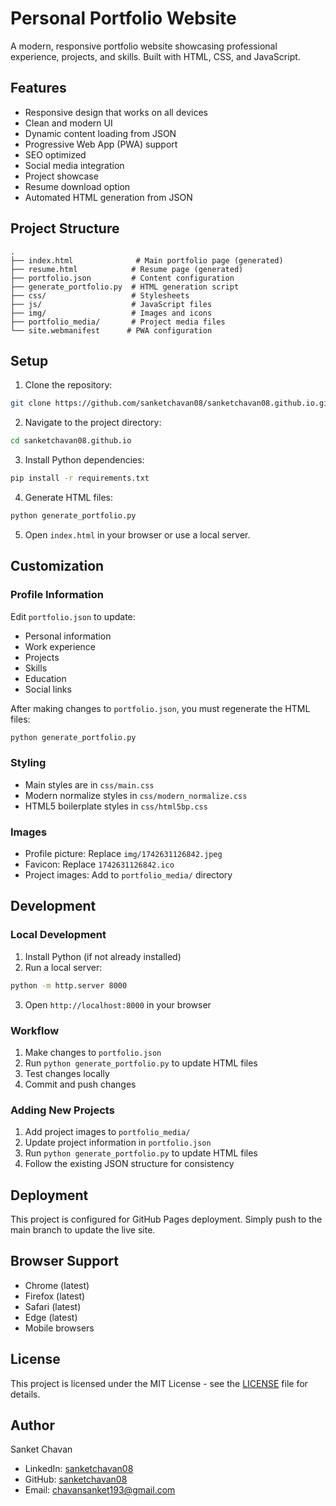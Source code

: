 # Personal Portfolio Website

A modern, responsive portfolio website showcasing professional experience, projects, and skills. Built with HTML, CSS, and JavaScript.

## Features

- Responsive design that works on all devices
- Clean and modern UI
- Dynamic content loading from JSON
- Progressive Web App (PWA) support
- SEO optimized
- Social media integration
- Project showcase
- Resume download option
- Automated HTML generation from JSON

## Project Structure

```
.
├── index.html              # Main portfolio page (generated)
├── resume.html            # Resume page (generated)
├── portfolio.json         # Content configuration
├── generate_portfolio.py  # HTML generation script
├── css/                   # Stylesheets
├── js/                    # JavaScript files
├── img/                   # Images and icons
├── portfolio_media/       # Project media files
└── site.webmanifest      # PWA configuration
```

## Setup

1. Clone the repository:
```bash
git clone https://github.com/sanketchavan08/sanketchavan08.github.io.git
```

2. Navigate to the project directory:
```bash
cd sanketchavan08.github.io
```

3. Install Python dependencies:
```bash
pip install -r requirements.txt
```

4. Generate HTML files:
```bash
python generate_portfolio.py
```

5. Open `index.html` in your browser or use a local server.

## Customization

### Profile Information
Edit `portfolio.json` to update:
- Personal information
- Work experience
- Projects
- Skills
- Education
- Social links

After making changes to `portfolio.json`, you must regenerate the HTML files:
```bash
python generate_portfolio.py
```

### Styling
- Main styles are in `css/main.css`
- Modern normalize styles in `css/modern_normalize.css`
- HTML5 boilerplate styles in `css/html5bp.css`

### Images
- Profile picture: Replace `img/1742631126842.jpeg`
- Favicon: Replace `1742631126842.ico`
- Project images: Add to `portfolio_media/` directory

## Development

### Local Development
1. Install Python (if not already installed)
2. Run a local server:
```bash
python -m http.server 8000
```
3. Open `http://localhost:8000` in your browser

### Workflow
1. Make changes to `portfolio.json`
2. Run `python generate_portfolio.py` to update HTML files
3. Test changes locally
4. Commit and push changes

### Adding New Projects
1. Add project images to `portfolio_media/`
2. Update project information in `portfolio.json`
3. Run `python generate_portfolio.py` to update HTML files
4. Follow the existing JSON structure for consistency

## Deployment

This project is configured for GitHub Pages deployment. Simply push to the main branch to update the live site.

## Browser Support

- Chrome (latest)
- Firefox (latest)
- Safari (latest)
- Edge (latest)
- Mobile browsers

## License

This project is licensed under the MIT License - see the [LICENSE](LICENSE) file for details.

## Author

Sanket Chavan
- LinkedIn: [sanketchavan08](https://www.linkedin.com/in/sanketchavan08/)
- GitHub: [sanketchavan08](https://github.com/sanketchavan08)
- Email: chavansanket193@gmail.com 